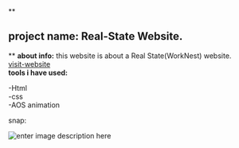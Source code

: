 
**

## project name: Real-State Website.

**
**about info:**
this website is about a Real State(WorkNest) website.  <br/>
[visit-website](https://work-nest-ten.vercel.app/)
 <br/>
**tools i have used:**

 -Html  <br/>
-css  <br/>
  -AOS animation  <br/>

snap: 

![enter image description here](https://github.com/mdraseltalukder/WorkNest/blob/main/images/ss.png?raw=true)


